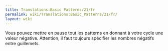 ```yaml
---
title: Translations:Basic Patterns/21/fr
permalink: wiki/Translations:Basic_Patterns/21/fr/
layout: wiki
---
```


Vous pouvez mettre en pause tout les patterns en donnant à votre cycle
une valeur négative. Attention, il faut toujours spécifier les nombres
négatifs entre guillemets.
